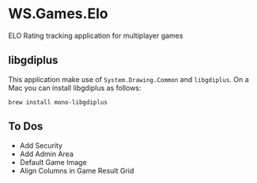 # WS.Games.Elo
ELO Rating tracking application for multiplayer games

## libgdiplus
This application make use of `System.Drawing.Common` and `libgdiplus`. On a Mac you can install libgdiplus as follows:

    brew install mono-libgdiplus

## To Dos

* Add Security
* Add Admin Area
* Default Game Image
* Align Columns in Game Result Grid